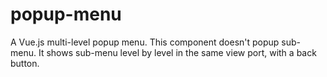 # popup-menu

A Vue.js multi-level popup menu. This component doesn't popup sub-menu. It shows sub-menu level by level in the same view port, with a back button.

